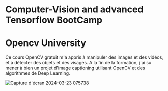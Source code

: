 # Computer-Vision and advanced Tensorflow BootCamp
# Opencv University

Ce cours OpenCV gratuit m'a  appris à manipuler des images et des vidéos, et à détecter des objets et des visages.
A la fin de la formation, j'ai su mener à bien un projet d'image captioning utilisant OpenCV et des algorithmes de Deep Learning.


![Capture d'écran 2024-03-23 075738](https://github.com/kpatoukpakpodjro/Computer-Vision/assets/102617343/ca4bd236-9c23-40e7-9268-a27a1304fcaa)

